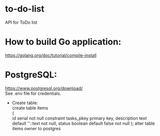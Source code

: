 # to-do-list
API for ToDo list

# How to build Go application:
https://golang.org/doc/tutorial/compile-install

# PostgreSQL:
https://www.postgresql.org/download/ <br />
See .env file for credentials. <br />
- Create table: <br />
create table items<br />
( <br />
    id serial not null constraint tasks_pkey primary key,
    description text    default ''::text not null,
    status      boolean default false    not null
);
alter table items owner to postgres
